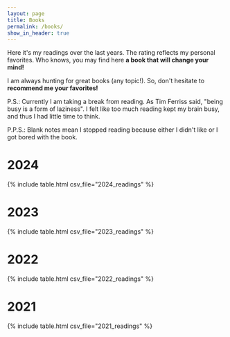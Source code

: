 ```yaml
---
layout: page
title: Books
permalink: /books/
show_in_header: true
---
```

<script src="https://cdnjs.cloudflare.com/ajax/libs/jquery/3.6.0/jquery.min.js"></script>
<script src="https://cdnjs.cloudflare.com/ajax/libs/jquery.tablesorter/2.31.3/js/jquery.tablesorter.min.js"></script>
<script>
  $(document).ready(function() {
    $("#book-table").tablesorter({
      headers: { 2: { sorter: 'digit' } } // Sort based on the Rating column
    });
  });
</script>

<!-- <p style="text-align: center; font-size: 20px; color: grey;"><i>Website migration in progress...</i></p> -->

Here it's my readings over the last years.
The rating reflects my personal favorites.
Who knows, you may find here **a book that will change your mind!**

I am always hunting for great books (any topic!).
So, don't hesitate to **recommend me your favorites!**

P.S.: Currently I am taking a break from reading. 
As Tim Ferriss said, "being busy is a form of laziness".
I felt like too much reading kept my brain busy, and thus I had little time to think.

P.P.S.: Blank notes mean I stopped reading because either I didn't like or I got bored with the book.

# 2024
{% include table.html csv_file="2024_readings" %}

# 2023
{% include table.html csv_file="2023_readings" %}

# 2022
{% include table.html csv_file="2022_readings" %}

# 2021
{% include table.html csv_file="2021_readings" %}